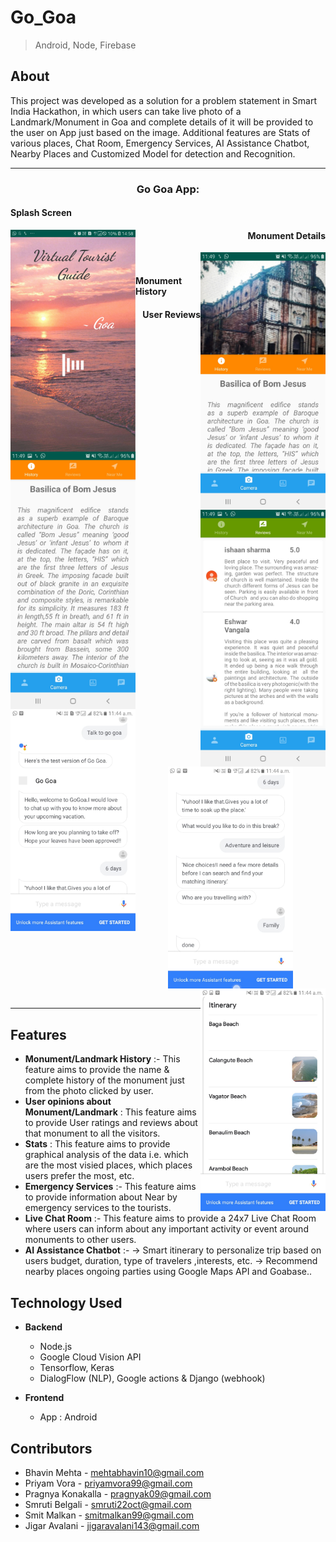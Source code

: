 # Go_Goa

> Android, Node, Firebase

## About

This project was developed as a solution for a problem statement in Smart India Hackathon, in which users can take live photo of a Landmark/Monument in Goa and complete details of it will be provided to the user on App just based on the image. Additional features are Stats of various places, Chat Room, Emergency Services, AI Assistance Chatbot, Nearby Places and Customized Model for detection and Recognition.


---

<h3 align="center">Go Goa App:</h3>

<div align="center">
<h4 align="left">Splash Screen</h4>
<img align="left" src="/ss/splash_screen.jpg" width=200px/>

<h4 align="right">Monument Details</h4>
<img align="right" src="/ss/history.jpg" width=200px/>
<br>
<h4 align="left">Monument History</h4>
<img align="left" src="/ss/history2.jpg" width=200px/>

<h4 align="right">User Reviews</h4>
<img align="right" src="/ss/reviews.jpg" width=200px/>
<br>
<!-- <h4 align="left">Head-to-head Statistics</h4> -->
<img align="left" src="/ss/bot1.jpeg" width=200px/>

<!-- <h4 align="center">Team vs Team Prediction</h4> -->
<img align="center" src="/ss/bot2.jpeg" width=200px/>

<!-- <h4 align="center">Squad Prediction using K-means Clustering</h4> -->
<img align="right" src="/ss/bot3.jpeg" width=200px/>
<br>

<br>
</div>

---


<!-- ![](/ss/splash_screen.jpg)
![](/ss/history.jpg)
![](/ss/history2.jpg)
![](/ss/reviews.jpg)
![](/ss/bot1.jpeg)
![](/ss/bot2.jpeg)
![](/ss/bot3.jpeg) -->



## Features

- **Monument/Landmark History** :- This feature aims to provide the name & complete history of the monument just from the photo clicked by user.   
- **User opinions about Monument/Landmark** : This feature aims to provide User ratings and reviews about that monument to all the visitors.
- **Stats** : This feature aims to provide graphical analysis of the data i.e. which are the most visied places, which places users prefer the most, etc.
- **Emergency Services** :- This feature aims to provide information about Near by emergency services to the tourists.
- **Live Chat Room** :- This feature aims to provide a 24x7 Live Chat Room where users can inform about any important activity or event around monuments to other users.
- **AI Assistance Chatbot** :- 
-> Smart itinerary to personalize trip based on users budget, duration, type of travelers ,interests, etc. 
-> Recommend nearby places ongoing parties using Google Maps API and Goabase..




## Technology Used
- **Backend**
    - Node.js
    - Google Cloud Vision API
    - Tensorflow, Keras
    - DialogFlow (NLP), Google actions & Django (webhook)

- **Frontend**
    - App : Android


## Contributors

- Bhavin Mehta - mehtabhavin10@gmail.com
- Priyam Vora - priyamvora99@gmail.com
- Pragnya Konakalla - pragnyak09@gmail.com
- Smruti Belgali - smruti22oct@gmail.com
- Smit Malkan - smitmalkan99@gmail.com
- Jigar Avalani - jigaravalani143@gmail.com





